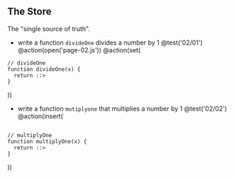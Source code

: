 ## The Store
The "single source of truth".

+ write a function `divideOne` divides a number by 1
@test('02/01')
@action(open('page-02.js'))
@action(set(
```
// divideOne
function divideOne(x) {
  return ::>
}
```
))

+ write a function `mutiplyone` that multiplies a number by 1
@test('02/02')
@action(insert(
```

// multiplyOne
function multiplyOne(x) {
  return ::>
}
```  
))
